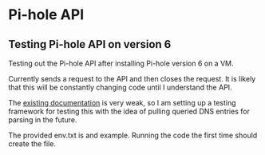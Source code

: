 # Pi-hole API

## Testing Pi-hole API on version 6

Testing out the Pi-hole API after installing Pi-hole version 6 on a VM.

Currently sends a request to the API and then closes the request. It is likely that this will be constantly changing code until I understand the API.

The [existing documentation](https://docs.pi-hole.net/api/) is very weak, so I am setting up a testing framework for testing this with the idea of pulling queried DNS entries for parsing in the future.

The provided env.txt is and example. Running the code the first time should create the file.
